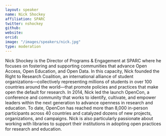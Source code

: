 ```yaml
---
layout: speaker
name: Nick Shockey
affiliation: SPARC
twitter: nshockey 
github: 
website: 
orcid: 
image: "/images/speakers/nick.jpg"
type: moderation
---
```


Nick Shockey is the Director of Programs & Engagement at SPARC where he focuses on fostering and supporting communities that 
advance Open Access, Open Education, and Open Data. In this capacity, Nick founded the Right to Research Coalition, an international 
alliance of student organizations—collectively representing millions of students in over 100 countries around the world—that promote 
policies and practices that make open the default for research. In 2014, Nick led the launch OpenCon, a conference and community that 
works to identify, cultivate, and empower leaders within the next generation to advance openness in research and education. To date, 
OpenCon has reached more than 8,000 in-person participants across 40 countries and catalyzed dozens of new projects, organizations, 
and campaigns. Nick is also particularly passionate about working with libraries to support their institutions in adopting open practices 
for research and education.

